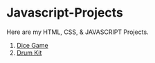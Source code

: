 # Javascript-Projects
Here are my HTML,  CSS,  & JAVASCRIPT Projects. 

1. [Dice Game](https://arjuyyy.github.io/Dice-Game/)
2. [Drum Kit](https://arjuyyy.github.io/Drum-Kit/)

